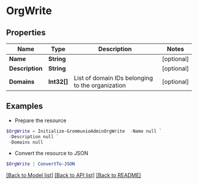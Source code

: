 # OrgWrite
## Properties

Name | Type | Description | Notes
------------ | ------------- | ------------- | -------------
**Name** | **String** |  | [optional] 
**Description** | **String** |  | [optional] 
**Domains** | **Int32[]** | List of domain IDs belonging to the organization | [optional] 

## Examples

- Prepare the resource
```powershell
$OrgWrite = Initialize-GrommunioAdminOrgWrite  -Name null `
 -Description null `
 -Domains null
```

- Convert the resource to JSON
```powershell
$OrgWrite | ConvertTo-JSON
```

[[Back to Model list]](../README.md#documentation-for-models) [[Back to API list]](../README.md#documentation-for-api-endpoints) [[Back to README]](../README.md)

